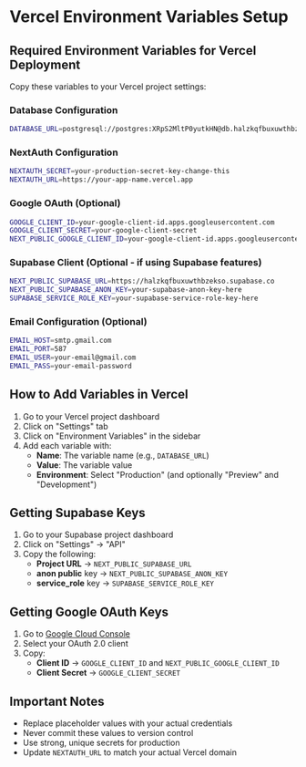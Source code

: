 # Vercel Environment Variables Setup

## Required Environment Variables for Vercel Deployment

Copy these variables to your Vercel project settings:

### Database Configuration
```bash
DATABASE_URL=postgresql://postgres:XRpS2MltP0yutkHN@db.halzkqfbuxuwthbzekso.supabase.co:5432/postgres
```

### NextAuth Configuration
```bash
NEXTAUTH_SECRET=your-production-secret-key-change-this
NEXTAUTH_URL=https://your-app-name.vercel.app
```

### Google OAuth (Optional)
```bash
GOOGLE_CLIENT_ID=your-google-client-id.apps.googleusercontent.com
GOOGLE_CLIENT_SECRET=your-google-client-secret
NEXT_PUBLIC_GOOGLE_CLIENT_ID=your-google-client-id.apps.googleusercontent.com
```

### Supabase Client (Optional - if using Supabase features)
```bash
NEXT_PUBLIC_SUPABASE_URL=https://halzkqfbuxuwthbzekso.supabase.co
NEXT_PUBLIC_SUPABASE_ANON_KEY=your-supabase-anon-key-here
SUPABASE_SERVICE_ROLE_KEY=your-supabase-service-role-key-here
```

### Email Configuration (Optional)
```bash
EMAIL_HOST=smtp.gmail.com
EMAIL_PORT=587
EMAIL_USER=your-email@gmail.com
EMAIL_PASS=your-email-password
```

## How to Add Variables in Vercel

1. Go to your Vercel project dashboard
2. Click on "Settings" tab
3. Click on "Environment Variables" in the sidebar
4. Add each variable with:
   - **Name**: The variable name (e.g., `DATABASE_URL`)
   - **Value**: The variable value
   - **Environment**: Select "Production" (and optionally "Preview" and "Development")

## Getting Supabase Keys

1. Go to your Supabase project dashboard
2. Click on "Settings" → "API"
3. Copy the following:
   - **Project URL** → `NEXT_PUBLIC_SUPABASE_URL`
   - **anon public** key → `NEXT_PUBLIC_SUPABASE_ANON_KEY`
   - **service_role** key → `SUPABASE_SERVICE_ROLE_KEY`

## Getting Google OAuth Keys

1. Go to [Google Cloud Console](https://console.cloud.google.com/apis/credentials)
2. Select your OAuth 2.0 client
3. Copy:
   - **Client ID** → `GOOGLE_CLIENT_ID` and `NEXT_PUBLIC_GOOGLE_CLIENT_ID`
   - **Client Secret** → `GOOGLE_CLIENT_SECRET`

## Important Notes

- Replace placeholder values with your actual credentials
- Never commit these values to version control
- Use strong, unique secrets for production
- Update `NEXTAUTH_URL` to match your actual Vercel domain
